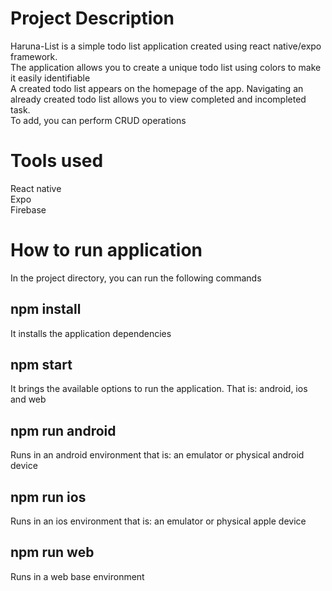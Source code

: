 # Project Description

Haruna-List is a simple todo list application created using react native/expo framework. <br>
The application allows you to create a unique todo list using colors to make it easily identifiable <br>
A created todo list appears on the homepage of the app. Navigating an already created todo list allows you to view completed and incompleted task. <br>
To add, you can perform CRUD operations

# Tools used
React native <br>
Expo <br>
Firebase<br>

# How to run application
In the project directory, you can run the following commands

## npm install
It installs the application dependencies 
## npm start
It brings the available options to run the application. That is: android, ios and web 
## npm run android 
Runs in an android environment that is: an emulator or physical android device
## npm run ios 
Runs in an ios environment that is: an emulator or physical apple device 
## npm run web
Runs in a web base environment 




